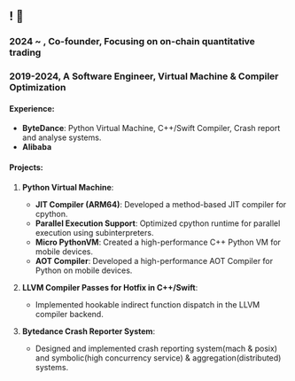## ! 👋

### 2024 ~ , Co-founder, Focusing on on-chain quantitative trading
 
### 2019-2024, A Software Engineer, Virtual Machine & Compiler Optimization

#### Experience:
- **ByteDance**: Python Virtual Machine, C++/Swift Compiler, Crash report and analyse systems.
- **Alibaba**

#### Projects:
1. **Python Virtual Machine**:
   - **JIT Compiler (ARM64)**: Developed a method-based JIT compiler for cpython.
   - **Parallel Execution Support**: Optimized cpython runtime for parallel execution using subinterpreters.
   - **Micro PythonVM**: Created a high-performance C++ Python VM for mobile devices.
   - **AOT Compiler**: Developed a high-performance AOT Compiler for Python on mobile devices.

2. **LLVM Compiler Passes for Hotfix in C++/Swift**:
   - Implemented hookable indirect function dispatch in the LLVM compiler backend.

3. **Bytedance Crash Reporter System**:
   - Designed and implemented crash reporting system(mach & posix) and symbolic(high concurrency service) & aggregation(distributed) systems.

